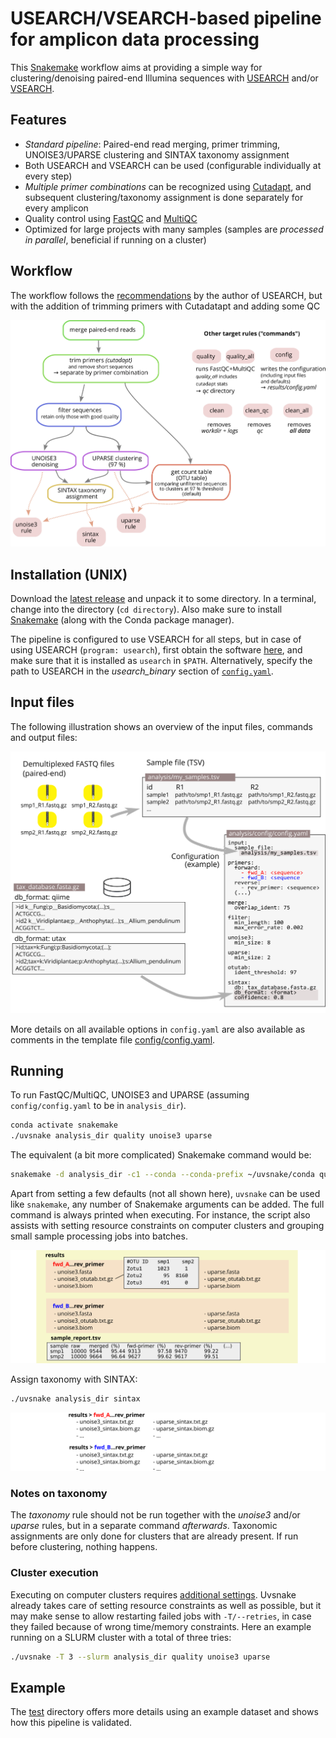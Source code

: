 # USEARCH/VSEARCH-based pipeline for amplicon data processing

This [Snakemake](https://snakemake.github.io) workflow aims at providing a simple way for clustering/denoising paired-end Illumina sequences with [USEARCH](https://drive5.com/usearch) and/or [VSEARCH](https://github.com/torognes/vsearch).


## Features

* *Standard pipeline*: Paired-end read merging, primer trimming, UNOISE3/UPARSE clustering and SINTAX taxonomy assignment
* Both USEARCH and VSEARCH can be used (configurable individually at every step)
* *Multiple primer combinations* can be recognized using [Cutadapt](https://cutadapt.readthedocs.io), and subsequent clustering/taxonomy assignment is done separately for every amplicon
* Quality control using [FastQC](https://www.bioinformatics.babraham.ac.uk/projects/fastqc) and [MultiQC](https://multiqc.info)
* Optimized for large projects with many samples (samples are *processed in parallel*, beneficial if running on a cluster)

## Workflow

The workflow follows the [recommendations](https://drive5.com/usearch/manual/uparse_pipeline.html) by the author of USEARCH, but with the addition of trimming primers with Cutadatapt and adding some QC

![workflow](docs/workflow.png)


## Installation (UNIX)

Download the [latest release](https://github.com/markschl/uvsnake/releases/latest) and unpack it to some directory. In a terminal, change into the directory (`cd directory`). Also make sure to install [Snakemake](https://snakemake.readthedocs.io/en/stable/getting_started/installation.html) (along with the Conda package manager).

The pipeline is configured to use VSEARCH for all steps, but in case of using USEARCH (`program: usearch`), first obtain the software [here](https://www.drive5.com/usearch/download.html), and make sure that it is installed as `usearch` in `$PATH`. Alternatively, specify the path to USEARCH in the *usearch_binary* section of [`config.yaml`](config/config.template.yaml).


## Input files

The following illustration shows an overview of the input files, commands and output files:

![input](docs/input.png)

More details on all available options in `config.yaml` are also available as comments in the template file [config/config.yaml](config/config.template.yaml).


## Running

To run FastQC/MultiQC, UNOISE3 and UPARSE (assuming `config/config.yaml` to be in `analysis_dir`).

```sh
conda activate snakemake
./uvsnake analysis_dir quality unoise3 uparse
```

The equivalent (a bit more complicated) Snakemake command would be:

```sh
snakemake -d analysis_dir -c1 --conda --conda-prefix ~/uvsnake/conda quality unoise3 uparse
```

Apart from setting a few defaults (not all shown here), `uvsnake` can be used like `snakemake`, any number of Snakemake arguments can be added. The full command is always printed when executing. For instance, the script also assists with setting resource constraints on computer clusters and grouping small sample processing jobs into batches.

![results](docs/results.png)

Assign taxonomy with SINTAX:

```sh
./uvsnake analysis_dir sintax
```

![results](docs/taxonomy.png)

### Notes on taxonomy

The *taxonomy* rule should not be run together with the *unoise3* and/or *uparse* rules, but in a separate command *afterwards*. Taxonomic assignments are only done for clusters that are already present. If run before clustering, nothing happens.

### Cluster execution

Executing on computer clusters requires [additional settings](https://snakemake.readthedocs.io/en/stable/executing/cluster.html). Uvsnake already takes care of setting resource constraints as well as possible, but it may make sense to allow restarting failed jobs with `-T/--retries`, in case they failed because of wrong time/memory constraints. Here an example running on a SLURM cluster with a total of three tries:

```sh
./uvsnake -T 3 --slurm analysis_dir quality unoise3 uparse
```

## Example

The [test](test) directory offers more details using an example dataset and shows how this pipeline is validated.
